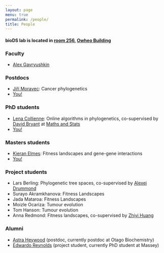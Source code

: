 ```yaml
---
layout: page
menu: true
permalink: /people/
title: People
---
```



#### bioDS lab is located in [room 256](https://goo.gl/maps/5Rt1CD9KAqP2), [Owheo Building](https://goo.gl/maps/tCyUmHrfBE72)


### Faculty

- [Alex Gavryushkin](/alex/)


### Postdocs

- [Jiří Moravec](https://www.linkedin.com/in/ji%C5%99%C3%AD-moravec-2a104815b/): Cancer phylogenetics
- [You!](/opportunities/)


### PhD students

- [Lena Collienne](mailto:lena.collienne@postgrad.otago.ac.nz): Online algorithms in phylogenetics, co-supervised by [David Bryant](http://www.maths.otago.ac.nz/~dbryant/) at [Maths and Stats](http://www.maths.otago.ac.nz/)
- [You!](/opportunities/)


### Masters students

- [Kieran Elmes](/kieran/): Fitness landscapes and gene-gene interactions
- [You!](/opportunities/)


### Project students

- Lars Berling: Phylogenetic tree spaces, co-supervised by [Alexei Drummond](https://alexeidrummond.org/)
- Surayo Akramkhanova: Fitness Landscapes
- Jada Mataroa: Fitness Landscapes
- Moizle Ocariza: Tumour evolution
- Tom Hanson: Tumour evolution
- Anna Redmond: Fitness landscapes, co-supervised by [Zhiyi Huang](https://www.otago.ac.nz/computer-science/people/otago675737.html)


### Alumni

- [Astra Heywood](https://www.linkedin.com/in/astra-heywood-a43229163/) (postdoc, currently postdoc at Otago Biochemistry)
- [Edwardo Reynolds](https://nz.linkedin.com/in/edwardo-reynolds) (project student, currently PhD student at Massey)
